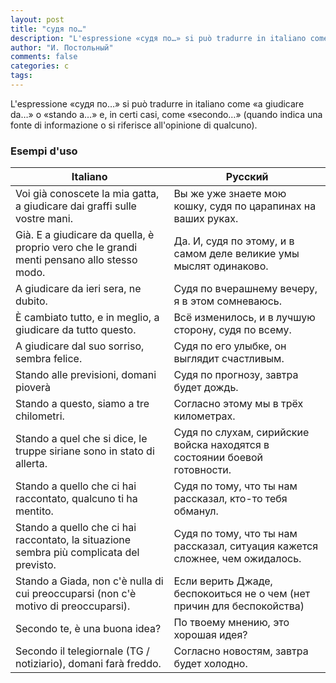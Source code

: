 ```yaml
---
layout: post
title: "судя по…"
description: "L'espressione «судя по…» si può tradurre in italiano come «a giudicare da…» o «stando a…» e, in certi casi, come «secondo…» (quando indica una fonte di informazione o si riferisce all'opinione di qualcuno)."
author: "И. Постольный"
comments: false
categories: с
tags:
---
```


L'espressione «судя по…» si può tradurre in italiano come «a giudicare da…» o «stando a…» e, in certi casi, come «secondo…» (quando indica una fonte di informazione o si riferisce all'opinione di qualcuno).

### Esempi d'uso

| Italiano | Русский |
|----------|---------|
|Voi già conoscete la mia gatta, a giudicare dai graffi sulle vostre mani.|Вы же уже знаете мою кошку, судя по царапинах на ваших руках.|
|Già. E a giudicare da quella, è proprio vero che le grandi menti pensano allo stesso modo.|Да. И, судя по этому, и в самом деле великие умы мыслят одинаково.|
|A giudicare da ieri sera, ne dubito.|Судя по вчерашнему вечеру, я в этом сомневаюсь.|
|È cambiato tutto, e in meglio, a giudicare da tutto questo.|Всё изменилось, и в лучшую сторону, судя по всему.|
|A giudicare dal suo sorriso, sembra felice.|Судя по его улыбке, он выглядит счастливым.|
|Stando alle previsioni, domani pioverà|Судя по прогнозу, завтра будет дождь.|
|Stando a questo, siamo a tre chilometri.|Согласно этому мы в трёх километрах.|
|Stando a quel che si dice, le truppe siriane sono in stato di allerta.|Судя по слухам, сирийские войска находятся в состоянии боевой готовности.|
|Stando a quello che ci hai raccontato, qualcuno ti ha mentito.|Судя по тому, что ты нам рассказал, кто-то тебя обманул.|
|Stando a quello che ci hai raccontato, la situazione sembra più complicata del previsto.|Судя по тому, что ты нам рассказал, ситуация кажется сложнее, чем ожидалось.|
|Stando a Giada, non c'è nulla di cui preoccuparsi (non c'è motivo di preoccuparsi).|Если верить Джаде, беспокоиться не о чем (нет причин для беспокойства)|
|Secondo te, è una buona idea?|По твоему мнению, это хорошая идея?|
|Secondo il telegiornale (TG / notiziario), domani farà freddo.|Согласно новостям, завтра будет холодно.|